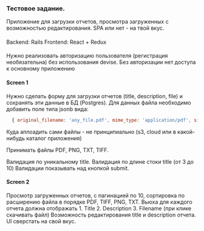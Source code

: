 ### Тестовое задание.

Приложение для загрузки отчетов, просмотра загруженных с возможностью редактирования. SPA или 
нет - на твой вкус. 

####
Backend: Rails Frontend: React + Redux

####
Нужно реализовать авторизацию пользователя 
(регистрация необязательна) без использования devise. Без авторизации нет доступа к основному приложению

#### Screen 1

Нужно сделать форму для загрузки отчетов (title, description, file) и сохранять эти данные в БД (Postgres). 
Для данных файла необходимо добавить поле типа jsonb вида:

```javascript
  { original_filename: 'any_file.pdf', mime_type: 'application/pdf', size: 12345 }
```

Куда аплоадить сами файлы - не принципиально (s3, cloud или в какой-нибудь каталог приложения)

Принимать файлы PDF, PNG, TXT, TIFF. 

Валидация по уникальному title. Валидация по длине стоки title (от 3 до 10) Валидации показывать над кнопкой 
submit.

#### Screen 2

Просмотр загруженных отчетов, c пагинацией по 10, сортировка по расширению файла в порядке 
PDF, TIFF, PNG, TXT. Вьюха для каждого отчета должна отображать 1. Title 2. Description 3. Filename (при клике 
скачивать файл) Возможность редактирования title и description отчета.
UI сверстать на свой вкус.

